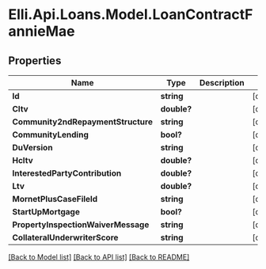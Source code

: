 # Elli.Api.Loans.Model.LoanContractFannieMae
## Properties

Name | Type | Description | Notes
------------ | ------------- | ------------- | -------------
**Id** | **string** |  | [optional] 
**Cltv** | **double?** |  | [optional] 
**Community2ndRepaymentStructure** | **string** |  | [optional] 
**CommunityLending** | **bool?** |  | [optional] 
**DuVersion** | **string** |  | [optional] 
**Hcltv** | **double?** |  | [optional] 
**InterestedPartyContribution** | **double?** |  | [optional] 
**Ltv** | **double?** |  | [optional] 
**MornetPlusCaseFileId** | **string** |  | [optional] 
**StartUpMortgage** | **bool?** |  | [optional] 
**PropertyInspectionWaiverMessage** | **string** |  | [optional] 
**CollateralUnderwriterScore** | **string** |  | [optional] 

[[Back to Model list]](../README.md#documentation-for-models) [[Back to API list]](../README.md#documentation-for-api-endpoints) [[Back to README]](../README.md)

